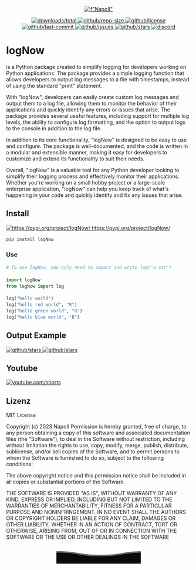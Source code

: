 <p align="center">
<a href="https://github.com/NapoII">
    <img src="https://raw.githubusercontent.com/NapoII/logNow/main/README_img/Readme_top.png"  alt=f"NapoII">
</a>
</p>

<p align="center">
<a href="https://pypi.org/project/logNow/">
    <img src="https://img.shields.io/pypi/dm/logNow" alt="downloads/total">
</a>

<a href="https://pypi.org/project/logNow/">
    <img src="https://img.shields.io/github/repo-size/NapoII/logNow" alt="github/repo-size">
</a>

<a href="https://github.com/NapoII/logNow/blob/main/LICENSE">
    <img src="https://img.shields.io/github/license/NapoII/logNow" alt="github/license">
</a>

<a href="https://github.com/NapoII/logNow/actions">
    <img src="https://img.shields.io/github/last-commit/NapoII/logNow" alt="github/last-commit">
</a>

<a href="https://github.com/NapoII/logNow/issues">
    <img src="https://img.shields.io/github/issues/NapoII/logNow?style=plastic" alt="github/issues">
</a>

<a href="https://github.com/NapoII/logNow/stargazers">
    <img src="https://img.shields.io/github/stars/NapoII/logNow?style=social" alt="github/stars">
</a>

<a href="https://discord.gg/g7EW4P65">
    <img src="https://img.shields.io/discord/190307701169979393?style=plastic" alt="discord">
</a>
</p>

# logNow
is a Python package created to simplify logging for developers working on Python applications. The package provides a simple logging function that allows developers to output log messages to a file with timestamps, instead of using the standard "print" statement.

With "logNow", developers can easily create custom log messages and output them to a log file, allowing them to monitor the behavior of their applications and quickly identify any errors or issues that arise. The package provides several useful features, including support for multiple log levels, the ability to configure log formatting, and the option to output logs to the console in addition to the log file.

In addition to its core functionality, "logNow" is designed to be easy to use and configure. The package is well-documented, and the code is written in a modular and extensible manner, making it easy for developers to customize and extend its functionality to suit their needs.

Overall, "logNow" is a valuable tool for any Python developer looking to simplify their logging process and effectively monitor their applications. Whether you're working on a small hobby project or a large-scale enterprise application, "logNow" can help you keep track of what's happening in your code and quickly identify and fix any issues that arise.
## Install
<a href="https://pypi.org/project/logNow/">
    <img src="https://pypi.org/static/images/logo-small.2a411bc6.svg" alt="https://pypi.org/project/logNow/
    ">

</a>
<a href="https://pypi.org/project/logNow/">https://pypi.org/project/logNow/</a>
<p>

```cmd
pip install logNow
```
### Use
```.py
# To use logNow, you only need to import and write log("a str")

import logNow
from logNow import log

log("hello world")
log("hello red world", "R")
log("hello green world", "G")
log("hello blue world", "B")


```

## Output Example

<a href="https://pypi.org/project/logNow/">
    <img src="https://raw.githubusercontent.com/NapoII/logNow/main/README_img/Readme_ex1.png" alt="github/stars">
</a>
<a href="https://pypi.org/project/logNow/">
    <img src="https://raw.githubusercontent.com/NapoII/logNow/main/README_img/Readme_ex2.png" alt="github/stars">
</a>

## Youtube
    
<a href="https://www.youtube.com/shorts/F4DPTMW2Mcg">
    <img src="https://i.imgur.com/G0JtrjB.png" alt="youtube.com/shorts" width="200">
</a>
    
    
## Lizenz

MIT License

Copyright (c) 2023 NapoII
Permission is hereby granted, free of charge, to any person obtaining a copy
of this software and associated documentation files (the "Software"), to deal
in the Software without restriction, including without limitation the rights
to use, copy, modify, merge, publish, distribute, sublicense, and/or sell
copies of the Software, and to permit persons to whom the Software is
furnished to do so, subject to the following conditions:

The above copyright notice and this permission notice shall be included in all
copies or substantial portions of the Software.

THE SOFTWARE IS PROVIDED "AS IS", WITHOUT WARRANTY OF ANY KIND, EXPRESS OR
IMPLIED, INCLUDING BUT NOT LIMITED TO THE WARRANTIES OF MERCHANTABILITY,
FITNESS FOR A PARTICULAR PURPOSE AND NONINFRINGEMENT. IN NO EVENT SHALL THE
AUTHORS OR COPYRIGHT HOLDERS BE LIABLE FOR ANY CLAIM, DAMAGES OR OTHER
LIABILITY, WHETHER IN AN ACTION OF CONTRACT, TORT OR OTHERWISE, ARISING FROM,
OUT OF OR IN CONNECTION WITH THE SOFTWARE OR THE USE OR OTHER DEALINGS IN THE
SOFTWARE

<p align="center">
<img src="https://raw.githubusercontent.com/NapoII/NapoII/233630a814f7979f575c7f764dbf1f4804b05332/Bottom.svg" alt="Github Stats" />
</p>


